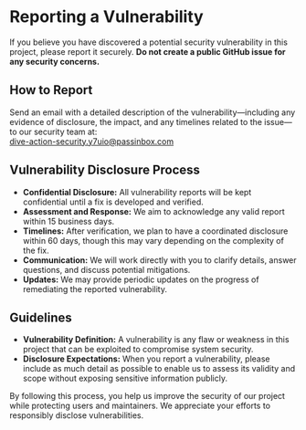 # Reporting a Vulnerability

If you believe you have discovered a potential security vulnerability in this project, please report it securely. **Do not create a public GitHub issue for any security concerns.**

## How to Report

Send an email with a detailed description of the vulnerability—including any evidence of disclosure, the impact, and any timelines related to the issue—to our security team at:  
[dive-action-security.y7uio@passinbox.com](mailto:dive-action-security.y7uio@passinbox.com)

## Vulnerability Disclosure Process

- **Confidential Disclosure:** All vulnerability reports will be kept confidential until a fix is developed and verified.
- **Assessment and Response:** We aim to acknowledge any valid report within 15 business days.
- **Timelines:** After verification, we plan to have a coordinated disclosure within 60 days, though this may vary depending on the complexity of the fix.
- **Communication:** We will work directly with you to clarify details, answer questions, and discuss potential mitigations.
- **Updates:** We may provide periodic updates on the progress of remediating the reported vulnerability.

## Guidelines

- **Vulnerability Definition:** A vulnerability is any flaw or weakness in this project that can be exploited to compromise system security.
- **Disclosure Expectations:** When you report a vulnerability, please include as much detail as possible to enable us to assess its validity and scope without exposing sensitive information publicly.

By following this process, you help us improve the security of our project while protecting users and maintainers. We appreciate your efforts to responsibly disclose vulnerabilities.
